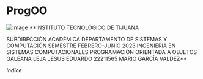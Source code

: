 # ProgOO
![image](https://user-images.githubusercontent.com/124205317/225485021-93490ff9-4392-4417-966f-dc93cb0d8272.png)
**INSTITUTO TECNOLÓGICO DE TIJUANA

SUBDIRECCIÓN ACADÉMICA
DEPARTAMENTO DE SISTEMAS Y COMPUTACIÓN
SEMESTRE FEBRERO-JUNIO 2023
INGENIERÍA EN SISTEMAS COMPUTACIONALES
PROGRAMACIÓN ORIENTADA A OBJETOS
GALEANA LEJA JESUS EDUARDO 22211565
MARIO GARCÍA VALDEZ**

*Indice*

